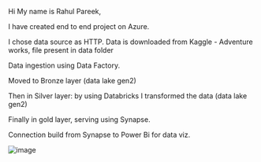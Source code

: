 Hi My name is Rahul Pareek,

I have created end to end project on Azure. 

I chose data source as HTTP. Data is downloaded from Kaggle - Adventure works, file present in data folder

Data ingestion using Data Factory. 

Moved to Bronze layer (data lake gen2)

Then in Silver layer: by using Databricks I transformed the data (data lake gen2) 

Finally in gold layer, serving using Synapse. 

Connection build from Synapse to Power Bi for data viz.

![image](https://github.com/user-attachments/assets/54890894-1242-4e38-87e9-0a8b810bbabb)


